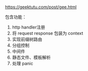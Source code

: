 https://geektutu.com/post/gee.html

包含功能：

1. http handler注册
2. 将 request response 包装为 context
3. 实现前缀树路由
4. 分组控制
5. 中间件
6. 静态文件、模板解析
7. 处理 panic
